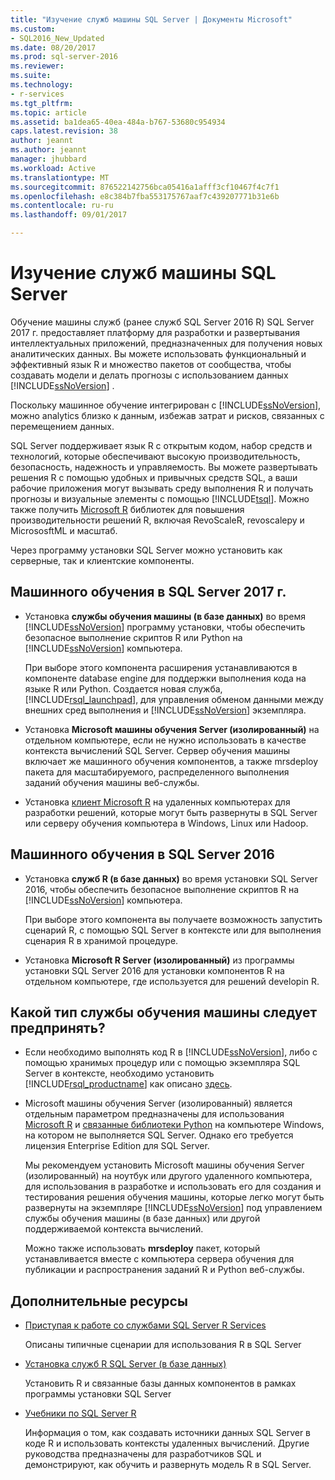 ```yaml
---
title: "Изучение служб машины SQL Server | Документы Microsoft"
ms.custom:
- SQL2016_New_Updated
ms.date: 08/20/2017
ms.prod: sql-server-2016
ms.reviewer: 
ms.suite: 
ms.technology:
- r-services
ms.tgt_pltfrm: 
ms.topic: article
ms.assetid: ba1dea65-40ea-484a-b767-53680c954934
caps.latest.revision: 38
author: jeannt
ms.author: jeannt
manager: jhubbard
ms.workload: Active
ms.translationtype: MT
ms.sourcegitcommit: 876522142756bca05416a1afff3cf10467f4c7f1
ms.openlocfilehash: e8c384b7fba553175767aaf7c439207771b31e6b
ms.contentlocale: ru-ru
ms.lasthandoff: 09/01/2017

---
```

# <a name="sql-server-machine-learning-services"></a>Изучение служб машины SQL Server

  Обучение машины служб (ранее служб SQL Server 2016 R) SQL Server 2017 г. предоставляет платформу для разработки и развертывания интеллектуальных приложений, предназначенных для получения новых аналитических данных. Вы можете использовать функциональный и эффективный язык R и множество пакетов от сообщества, чтобы создавать модели и делать прогнозы с использованием данных [!INCLUDE[ssNoVersion](../../includes/ssnoversion-md.md)] .
  
  Поскольку машинное обучение интегрирован с [!INCLUDE[ssNoVersion](../../includes/ssnoversion-md.md)], можно analytics близко к данным, избежав затрат и рисков, связанных с перемещением данных.
  
SQL Server поддерживает язык R с открытым кодом, набор средств и технологий, которые обеспечивают высокую производительность, безопасность, надежность и управляемость. Вы можете развертывать решения R с помощью удобных и привычных средств SQL, а ваши рабочие приложения могут вызывать среду выполнения R и получать прогнозы и визуальные элементы с помощью [!INCLUDE[tsql](../../includes/tsql-md.md)]. Можно также получить [Microsoft R](https://docs.microsoft.com/r-server/r-reference/revoscaler/revoscaler) библиотек для повышения производительности решений R, включая RevoScaleR, revoscalepy и MicrososftML и масштаб.
  
Через программу установки SQL Server можно установить как серверные, так и клиентские компоненты.
  
## <a name="machine-learning-in-sql-server-2017"></a>Машинного обучения в SQL Server 2017 г.

+ Установка **службы обучения машины (в базе данных)** во время [!INCLUDE[ssNoVersion](../../includes/ssnoversion-md.md)] программу установки, чтобы обеспечить безопасное выполнение скриптов R или Python на [!INCLUDE[ssNoVersion](../../includes/ssnoversion-md.md)] компьютера.
  
    При выборе этого компонента расширения устанавливаются в компоненте database engine для поддержки выполнения кода на языке R или Python. Создается новая служба, [!INCLUDE[rsql_launchpad](../../includes/rsql-launchpad-md.md)], для управления обменом данными между внешних сред выполнения и [!INCLUDE[ssNoVersion](../../includes/ssnoversion-md.md)] экземпляра.
  
+ Установка **Microsoft машины обучения Server (изолированный)** на отдельном компьютере, если не нужно использовать в качестве контекста вычислений SQL Server. Сервер обучения машины включает же машинного обучения компонентов, а также mrsdeploy пакета для масштабируемого, распределенного выполнения заданий обучения машины веб-службы.
  
+    Установка [клиент Microsoft R](https://docs.microsoft.com/r-server/r-client/what-is-microsoft-r-client) на удаленных компьютерах для разработки решений, которые могут быть развернуты в SQL Server или серверу обучения компьютера в Windows, Linux или Hadoop.

## <a name="machine-learning-in-sql-server-2016"></a>Машинного обучения в SQL Server 2016

+ Установка **служб R (в базе данных)** во время установки SQL Server 2016, чтобы обеспечить безопасное выполнение скриптов R на [!INCLUDE[ssNoVersion](../../includes/ssnoversion-md.md)] компьютера.
  
    При выборе этого компонента вы получаете возможность запустить сценарий R, с помощью SQL Server в контексте или для выполнения сценария R в хранимой процедуре.
  
+   Установка **Microsoft R Server (изолированный)** из программы установки SQL Server 2016 для установки компонентов R на отдельном компьютере, где используется для решений developin R.


## <a name="which-type-of-machine-learning-service-do-i-need"></a>Какой тип службы обучения машины следует предпринять?

+ Если необходимо выполнять код R в [!INCLUDE[ssNoVersion](../../includes/ssnoversion-md.md)], либо с помощью хранимых процедур или с помощью экземпляра SQL Server в контексте, необходимо установить [!INCLUDE[rsql_productname](../../includes/rsql-productname-md.md)] как описано [здесь](../../advanced-analytics/r-services/set-up-sql-server-r-services-in-database.md).

+ Microsoft машины обучения Server (изолированный) является отдельным параметром предназначены для использования [Microsoft R](https://docs.microsoft.com/r-server/r-reference/introducing-r-server-r-package-reference) и [связанные библиотеки Python](../python/what-is-revoscalepy.md) на компьютере Windows, на котором не выполняется SQL Server. Однако его требуется лицензия Enterprise Edition для SQL Server.
    
    Мы рекомендуем установить Microsoft машины обучения Server (изолированный) на ноутбук или другого удаленного компьютера, для использования в разработке и использовать его для создания и тестирования решения обучения машины, которые легко могут быть развернуты на экземпляре [!INCLUDE[ssNoVersion](../../includes/ssnoversion-md.md)] под управлением службы обучения машины \(в базе данных\) или другой поддерживаемой контекста вычислений.
  
    Можно также использовать **mrsdeploy** пакет, который устанавливается вместе с компьютера сервера обучения для публикации и распространения заданий R и Python веб-службы.

## <a name="additional-resources"></a>Дополнительные ресурсы

+ [Приступая к работе со службами SQL Server R Services](../../advanced-analytics/r/getting-started-with-sql-server-r-services.md)
 
    Описаны типичные сценарии для использования R в SQL Server

+ [Установка служб R SQL Server (в базе данных)](../../advanced-analytics/r/set-up-sql-server-r-services-in-database.md)

    Установить R и связанные базы данных компонентов в рамках программы установки SQL Server
  
+ [Учебники по SQL Server R](../../advanced-analytics/tutorials/sql-server-r-tutorials.md)

    Информация о том, как создавать источники данных SQL Server в коде R и использовать контексты удаленных вычислений. Другие руководства предназначены для разработчиков SQL и демонстрируют, как обучить и развернуть модель R в SQL Server.

